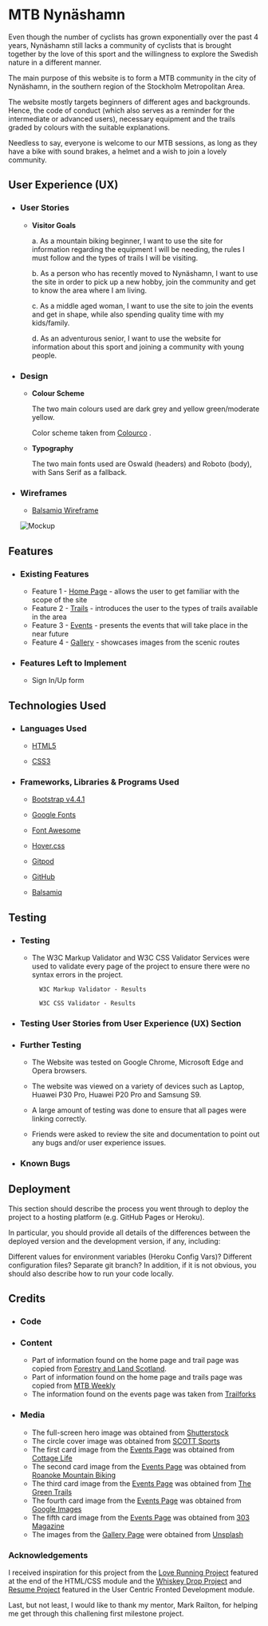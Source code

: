 # **MTB Nynäshamn**

Even though the number of cyclists has grown exponentially over the past 4 years, Nynäshamn still lacks a community of cyclists that is brought together by the love of this sport and the willingness to explore the Swedish nature in a different manner.

The main purpose of this website is to form a MTB community in the city of Nynäshamn, in the southern region of the Stockholm Metropolitan Area. 

The website mostly targets beginners of different ages and backgrounds. Hence, the code of conduct (which also serves as a reminder for the intermediate or advanced users), necessary equipment and the trails graded by colours with the suitable explanations. 

Needless to say, everyone is welcome to our MTB sessions, as long as they have a bike with sound brakes, a helmet and a wish to join a lovely community. 


## **User Experience (UX)**

* ### **User Stories**
    * **Visitor Goals**

        a. As a mountain biking beginner, I want to use the site for information regarding the equipment I will be needing, the rules I must follow and the types of trails I will be visiting.  

        b. As a person who has recently moved to Nynäshamn, I want to use the site in order to pick up a new hobby, join the community and get to know the area where I am living. 

        c. As a middle aged woman, I want to use the site to join the events and get in shape, while also spending quality time with my kids/family. 

        d. As an adventurous senior, I want to use the website for information about this sport and joining a community with young people. 

* ### **Design**

    * **Colour Scheme**
        
        The two main colours used are dark grey and yellow green/moderate yellow.
        
        Color scheme taken from [Colourco](https://colourco.de/) .


    * **Typography**
        
        The two main fonts used are Oswald (headers) and Roboto (body), with Sans Serif as a fallback.

* ### **Wireframes**

    * [Balsamiq Wireframe](https://balsamiq.cloud/sf5gm9p/p2ywraq/r2C91)
    
    ![Mockup](https://d63d65eb-a68b-432d-a134-bf0af8121fd2.ws-eu01.gitpod.io/files/download/?id=31fa1298-8a4c-42bc-a68c-bf6fb7dd39f5)

## **Features**


* ### **Existing Features**
    * Feature 1 - [Home Page](index.html) - allows the user to get familiar with the scope of the site 
    * Feature 2 - [Trails](trails.html) - introduces the user to the types of trails available in the area
    * Feature 3 - [Events](events.html) - presents the events that will take place in the near future
    * Feature 4 - [Gallery](gallery.html) - showcases images from the scenic routes
 

* ### **Features Left to Implement**
    * Sign In/Up form


## **Technologies Used**

* ### **Languages Used**

    * [HTML5](https://en.wikipedia.org/wiki/HTML5)

    * [CSS3](https://en.wikipedia.org/wiki/CSS)

* ### **Frameworks, Libraries & Programs Used**

    * [Bootstrap v4.4.1](https://getbootstrap.com/docs/4.4/getting-started/download/)

    * [Google Fonts](https://fonts.google.com/)

    * [Font Awesome](https://fontawesome.com/)

    * [Hover.css](https://ianlunn.github.io/Hover/)

    * [Gitpod](https://gitpod.io/)

    * [GitHub](https://github.com/)

    * [Balsamiq](https://balsamiq.com/)

## **Testing**

* ### **Testing**

    * The W3C Markup Validator and W3C CSS Validator Services were used to validate every page of the project to ensure there were no syntax errors in the project.
    
            W3C Markup Validator - Results

            W3C CSS Validator - Results

* ### **Testing User Stories from User Experience (UX) Section**

* ### **Further Testing**

    * The Website was tested on Google Chrome, Microsoft Edge and Opera browsers.

    * The website was viewed on a variety of devices such as Laptop, Huawei P30 Pro, Huawei P20 Pro and Samsung S9.
    
    * A large amount of testing was done to ensure that all pages were linking correctly.
    
    * Friends were asked to review the site and documentation to point out any bugs and/or user experience issues.


* ### **Known Bugs**

## **Deployment**
This section should describe the process you went through to deploy the project to a hosting platform (e.g. GitHub Pages or Heroku).

In particular, you should provide all details of the differences between the deployed version and the development version, if any, including:

Different values for environment variables (Heroku Config Vars)?
Different configuration files?
Separate git branch?
In addition, if it is not obvious, you should also describe how to run your code locally.


## **Credits**

* ### **Code**


* ### **Content**

    * Part of information found on the home page and trail page was copied from [Forestry and Land Scotland](https://forestryandland.gov.scot/visit/activities/mountain-biking).
    * Part of information found on the home page and trails page was copied from [MTB Weekly](https://mtbweekly.com/how-to-find-mountain-biking-trails-for-beginners/)
    * The information found on the events page was taken from [Trailforks](https://www.trailforks.com/region/nynashamn/)

* ### **Media**

    * The full-screen hero image was obtained from [Shutterstock](https://www.shutterstock.com/image-photo/sport-cyclist-on-bike-mountain-forest-743501650)
    * The circle cover image was obtained from [SCOTT Sports](https://www.scott-sports.com/in/en/)
    * The first card image from the [Events Page](events.html) was obtained from [Cottage Life](https://cottagelife.com/wp-content/uploads/2017/03/shutterstock_559052932.jpg)
    * The second card image from the [Events Page](events.html) was obtained from [Roanoke Mountain Biking](https://assets.simpleviewinc.com/simpleview/image/upload/c_fill,h_444,q_75,w_654/v1/clients/roanoke/Roanoke-Mountain-Biking_ac0a77df-8b4b-4fbd-a0d5-5a2ceb7d3d44.jpg)
    * The third card image from the [Events Page](events.html) was obtained from [The Green Trails](https://www.thegreentrails.com/wp-content/uploads/2015/03/rezdy-profile.jpg)
    * The fourth card image from the [Events Page](events.html) was obtained from [Google Images](https://hips.hearstapps.com/hmg-prod.s3.amazonaws.com/images/mg-4841-1597155372.jpg)
    * The fifth card image from the [Events Page](events.html) was obtained from [303 Magazine](https://images.303magazine.com/uploads/2017/06/verde-2.jpg)
    * The images from the [Gallery Page](gallery.html) were obtained from [Unsplash](https://unsplash.com/s/photos/mountain-bike)

### **Acknowledgements**
I received inspiration for this project from the [Love Running Project](https://courses.codeinstitute.net/courses/course-v1:CodeInstitute+CF101+2017_T1/courseware/1f0ccaac7a3e43d895c1beae5363f46c/8b3e9adaef764e1d962a85668c799cdd/?activate_block_id=block-v1%3ACodeInstitute%2BCF101%2B2017_T1%2Btype%40sequential%2Bblock%408b3e9adaef764e1d962a85668c799cdd) featured at the end of the HTML/CSS module and the [Whiskey Drop Project](https://courses.codeinstitute.net/courses/course-v1:codeinstitute+FE+2017_T3/courseware/a4b90d17e5c94220a0f83f00ce7fa606/2aca2c94a518427495cc1b4bc641ccbf/?child=first) and [Resume Project](https://courses.codeinstitute.net/courses/course-v1:codeinstitute+FE+2017_T3/courseware/616289d66b5641a3808cc43e53842695/36e3366dbdaf40fd852994c51f9f8595/?activate_block_id=block-v1%3Acodeinstitute%2BFE%2B2017_T3%2Btype%40sequential%2Bblock%4036e3366dbdaf40fd852994c51f9f8595) featured in the User Centric Fronted Development module. 

Last, but not least, I would like to thank my mentor, Mark Railton, for helping me get through this challening first milestone project. 